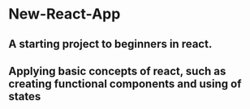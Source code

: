 # New-React-App
## A starting project to beginners in react.
## Applying basic concepts of react, such as creating functional components and using of states
